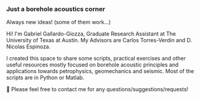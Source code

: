 ### Just a borehole acoustics corner
Always new ideas! (some of them work...)

Hi! I'm Gabriel Gallardo-Giozza, Graduate Research Assistant at The University of Texas at Austin.
My Advisors are Carlos Torres-Verdin and D. Nicolas Espinoza.

I created this space to share some scripts, practical exercises and other useful resources mostly focused on borehole acoustic principles and applications towards petrophysics, geomechanics and seismic. Most of the scripts are in Python or Matlab.

💬 Please feel free to contact me for any questions/suggestions/requests!


<!--
**GGGiozzaG/GGGiozzaG** is a ✨ _special_ ✨ repository because its `README.md` (this file) appears on your GitHub profile.

Here are some ideas to get you started:

- 🔭 I’m currently working on ...
- 🌱 I’m currently learning ...
- 👯 I’m looking to collaborate on ...
- 🤔 I’m looking for help with ...
- 💬 Ask me about ...
- 📫 How to reach me: ...
- 😄 Pronouns: ...
- ⚡ Fun fact: ...
-->
